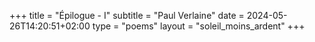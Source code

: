+++
title = "Épilogue - I"
subtitle = "Paul Verlaine"
date = 2024-05-26T14:20:51+02:00
type = "poems"
layout = "soleil_moins_ardent"
+++
